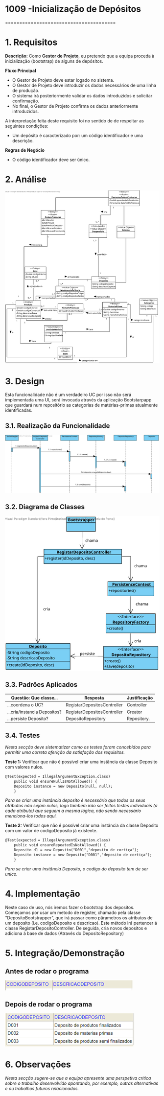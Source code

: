 # 1009 -Inicialização de Depósitos
=======================================


# 1. Requisitos

**Descrição:** Como **Gestor de Projeto**, eu pretendo que a equipa proceda à inicialização (bootstrap) de alguns de depósitos.

**Fluxo Principal**
* O Gestor de Projeto deve estar logado no sistema.
* O Gestor de Projeto deve introduzir os dados necessários de uma linha de produção.
* O sistema irá posteriormente validar os dados introduzidos e solicitar confirmação.
* No final, o Gestor de Projeto confirma os dados anteriormente introduzidos.

A interpretação feita deste requisito foi no sentido de de respeitar as seguintes condições:
* Um depósito é caracterizado por: um código identificador e uma descrição.

**Regras de Negócio**
* O código identificador deve ser único.

# 2. Análise

![MD_1009.svg](MD_1009.svg)

# 3. Design

Esta funcionalidade não é um verdadeiro UC por isso não será implementada uma UI, será invocada através da aplicação Bootstarpapp que guardará num repositório as categorias de matérias-primas atualmente identificadas.

## 3.1. Realização da Funcionalidade

![SD_1009.svg](SD_1009.svg)

## 3.2. Diagrama de Classes

![CD_1009.svg](CD_1009.svg)

## 3.3. Padrões Aplicados

| **Questão: Que classe...**       | **Resposta**                       | **Justificação**                                         |
|----------------------------------|------------------------------------|----------------------------------------------------------|
| ...coordena o UC?                | RegistarDepositosController | Controller                                               |
| ...cria/instancia Depositos? | RegistarDepositosController | Creator                                                  |
| ...persiste Deposito?       | DepositoRepository                  | Repository.       |


## 3.4. Testes
*Nesta secção deve sistematizar como os testes foram concebidos para permitir uma correta aferição da satisfação dos requisitos.*

**Teste 1:** Verificar que não é possível criar uma instância da classe Deposito com valores nulos.

	@Test(expected = IllegalArgumentException.class)
		public void ensureNullIsNotAllowed() {
		Deposito instance = new Deposito(null, null);
		}

*Para se criar uma instância deposito é necessário que todos os seus atributos não sejam nulos, logo também irão ser feitos testes individuais (a cada atributo) que seguem a mesma lógica, não sendo necessário menciona-los todos aqui.*

**Teste 2:** Verificar que não é possível criar uma instância da classe Deposito com um valor de codigoDeposito já existente.

	@Test(expected = IllegalArgumentException.class)
    	public void ensureRepeatedIsNotAllowed() {
		Deposito d1 = new Deposito("D001","deposito de cortiça");
    	Deposito instance = new Deposito("D001","deposito de cortiça");
		}

*Para se criar uma instância Deposito, o codigo do deposito tem de ser unico.*

# 4. Implementação

Neste caso de uso, nós iremos fazer o bootstrap dos depositos. Começamos por usar um metodo de register, chamado pela classe "DepositoBootstrapper", que irá passar como pârametros os atributos de um deposito (i.e. codigoDeposito e descricao). Este método irá pertencer á classe RegistarDepositoController. De seguida, cria novos depositos e adiciona á base de dados (Através do DepositoRepository)

# 5. Integração/Demonstração

## Antes de rodar o programa

![depositoantes.png](depositoantes.png)

## Depois de rodar o programa

![depositodepois.png](depositodepois.png)

# 6. Observações

*Nesta secção sugere-se que a equipa apresente uma perspetiva critica sobre o trabalho desenvolvido apontando, por exemplo, outras alternativas e ou trabalhos futuros relacionados.*
